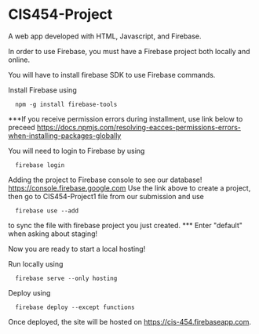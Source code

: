 # CIS454-Project

A web app developed with HTML, Javascript, and Firebase.

In order to use Firebase, you must have a Firebase project both locally and online. 

You will have to install firebase SDK to use Firebase commands.

Install Firebase using

```
  npm -g install firebase-tools
```
***If you receive permission errors during installment, use link below to preceed
https://docs.npmjs.com/resolving-eacces-permissions-errors-when-installing-packages-globally

You will need to login to Firebase by using

```
  firebase login
```

Adding the project to Firebase console to see our database!
https://console.firebase.google.com
Use the link above to create a project, then go to CIS454-Project1 file from our submission and use

```
  firebase use --add
```

to sync the file with firebase project you just created.
*** Enter "default" when asking about staging!

Now you are ready to start a local hosting!

Run locally using 

```
  firebase serve --only hosting
```

Deploy using 

```
  firebase deploy --except functions
```

Once deployed, the site will be hosted on https://cis-454.firebaseapp.com. 
